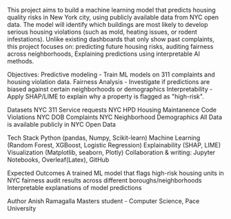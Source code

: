 This project aims to build a machine learning model that predicts housing quality risks in New York city, using publicly available data from NYC open data. The model will identify which buildings are most likely to develop serious housing violations (such as mold, heating issues, or rodent infestations).
Unlike existing dashboards that only show past complaints, this project focuses on:
predicting future housing risks,
auditing fairness across neighborhoods,
Explaining predictions using interpretable AI methods.

Objectives:
Predictive modeling - Train ML models on 311 complaints and housing violation data.
Fairness Analysis - Investigate if predictions are biased against certain neighborhoods or demographics
Interpretability - Apply SHAP/LIME to explain why a property is flagged as "high-risk".

Datasets
NYC 311 Service requests
NYC HPD Housing Maintanence Code Violations
NYC DOB Complaints
NYC Neighborhood Demographics
All Data is available publicly in NYC Open Data

Tech Stack
Python (pandas, Numpy, Scikit-learn)
Machine Learning (Random Forest, XGBoost, Logistic Regression)
Explainability (SHAP, LIME)
Visualization (Matplotlib, seaborn, Plotly)
Collaboration & writing: Jupyter Notebooks, Overleaf(Latex), GitHub

Expected Outcomes
A trained ML model that flags high-risk housing units in NYC
fairness audit results across different boroughs/neighborhoods
Interpretable explanations of model predictions

Author
Anish Ramagalla
Masters student - Computer Science, Pace University
